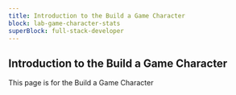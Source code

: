 ```yaml
---
title: Introduction to the Build a Game Character
block: lab-game-character-stats
superBlock: full-stack-developer
---
```


## Introduction to the Build a Game Character

This page is for the Build a Game Character
